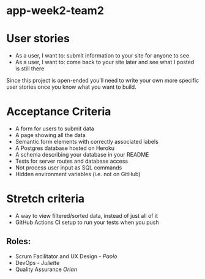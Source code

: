 # app-week2-team2

# User stories 
- As a user, I want to: submit information to your site for anyone to see
- As a user, I want to: come back to your site later and see what I posted is still there

Since this project is open-ended you’ll need to write your own more specific user stories once you know what you want to build.

# Acceptance Criteria 
- A form for users to submit data
- A page showing all the data
- Semantic form elements with correctly associated labels
- A Postgres database hosted on Heroku
- A schema describing your database in your README
- Tests for server routes and database access
- Not process user input as SQL commands
- Hidden environment variables (i.e. not on GitHub)

# Stretch criteria 
- A way to view filtered/sorted data, instead of just all of it
- GitHub Actions CI setup to run your tests when you push

## Roles: 
- Scrum Facilitator and UX Design - _Paolo_
- DevOps - _Juliette_
- Quality Assurance _Orian_

